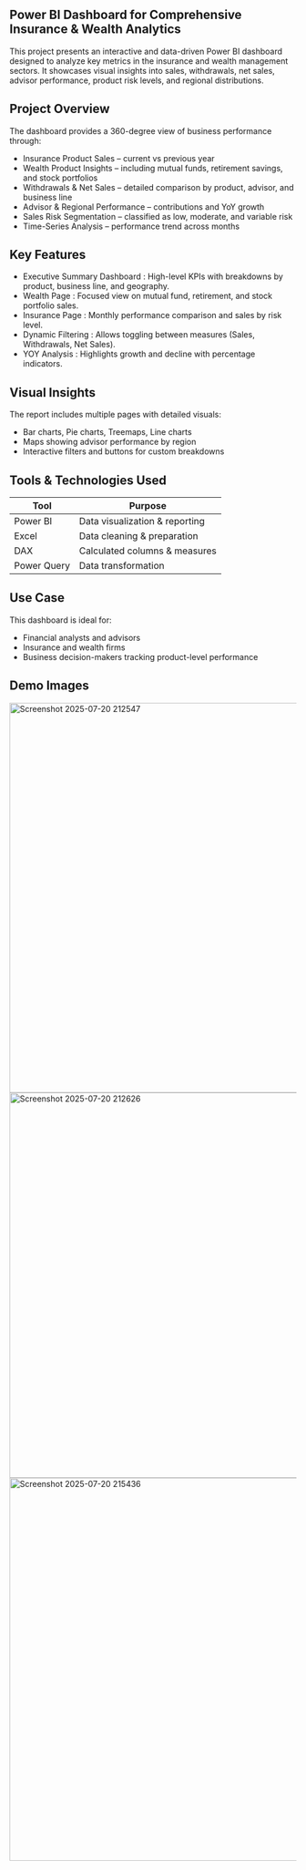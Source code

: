 ## Power BI Dashboard for Comprehensive Insurance & Wealth Analytics

This project presents an interactive and data-driven Power BI dashboard designed to analyze key metrics in the insurance and wealth management sectors. It showcases visual insights into sales, withdrawals, net sales, advisor performance, product risk levels, and regional distributions.

## Project Overview

The dashboard provides a 360-degree view of business performance through:
- Insurance Product Sales – current vs previous year
- Wealth Product Insights – including mutual funds, retirement savings, and stock portfolios
- Withdrawals & Net Sales – detailed comparison by product, advisor, and business line
- Advisor & Regional Performance – contributions and YoY growth
- Sales Risk Segmentation – classified as low, moderate, and variable risk
- Time-Series Analysis – performance trend across months

## Key Features

- Executive Summary Dashboard : High-level KPIs with breakdowns by product, business line, and geography.
- Wealth Page : Focused view on mutual fund, retirement, and stock portfolio sales.
- Insurance Page : Monthly performance comparison and sales by risk level.
- Dynamic Filtering : Allows toggling between measures (Sales, Withdrawals, Net Sales).
- YOY Analysis : Highlights growth and decline with percentage indicators.

## Visual Insights

The report includes multiple pages with detailed visuals:
- Bar charts, Pie charts, Treemaps, Line charts
- Maps showing advisor performance by region
- Interactive filters and buttons for custom breakdowns

## Tools & Technologies Used

| Tool        | Purpose                      |
|-------------|-------------------------------|
| Power BI    | Data visualization & reporting|
| Excel       | Data cleaning & preparation   |
| DAX         | Calculated columns & measures |
| Power Query | Data transformation           |

## Use Case

This dashboard is ideal for:
- Financial analysts and advisors
- Insurance and wealth firms
- Business decision-makers tracking product-level performance
  
## Demo Images

<img width="1034" height="684" alt="Screenshot 2025-07-20 212547" src="https://github.com/user-attachments/assets/be148389-8b76-47b0-9ac3-624b1ed24e64" />
<img width="1039" height="676" alt="Screenshot 2025-07-20 212626" src="https://github.com/user-attachments/assets/5a576287-d80a-4b6b-a049-60057145e079" />
<img width="1058" height="672" alt="Screenshot 2025-07-20 215436" src="https://github.com/user-attachments/assets/4dc98e95-3761-483f-a636-5037a9547779" />










